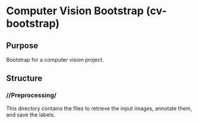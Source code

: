 # Computer Vision Bootstrap (cv-bootstrap)

## Purpose
Bootstrap for a computer vision project.

## Structure
### //Preprocessing/
This directory contains the files to retrieve the input images, annotate them, and save the labels.

